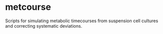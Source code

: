 # metcourse
Scripts for simulating metabolic timecourses from suspension cell cultures and correcting systematic deviations.
